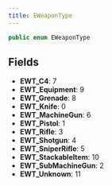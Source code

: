 ```yaml
---
title: EWeaponType
---
```


```csharp
public enum EWeaponType
```

## Fields

- **EWT_C4**: 7
- **EWT_Equipment**: 9
- **EWT_Grenade**: 8
- **EWT_Knife**: 0
- **EWT_MachineGun**: 6
- **EWT_Pistol**: 1
- **EWT_Rifle**: 3
- **EWT_Shotgun**: 4
- **EWT_SniperRifle**: 5
- **EWT_StackableItem**: 10
- **EWT_SubMachineGun**: 2
- **EWT_Unknown**: 11

